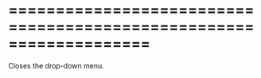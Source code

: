 <!--**
/*-------------------------------------------
    Auto-generated file. Do not modify.
-------------------------------------------

**-->
===================================================================
===================================================================

<!--shortDescription-->
Closes the drop-down menu.
<!--/shortDescription-->

<!--fullDescription-->

<!--/fullDescription-->
